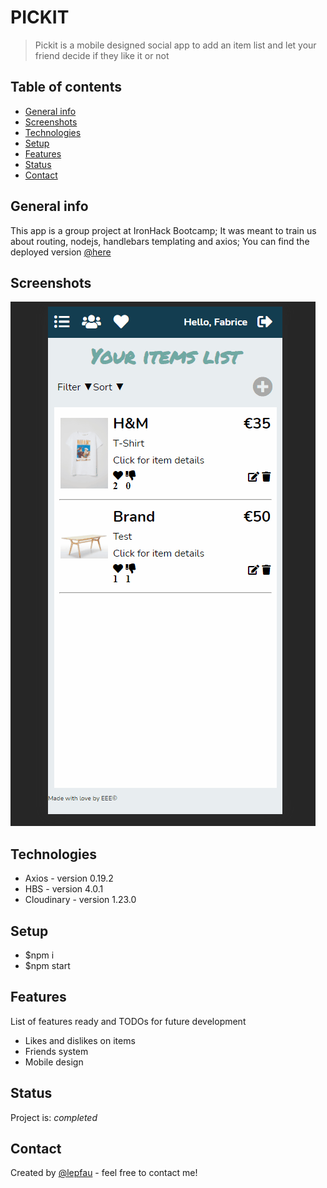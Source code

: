 # PICKIT

> Pickit is a mobile designed social app to add an item list and let your friend decide if they like it or not

## Table of contents

- [General info](#general-info)
- [Screenshots](#screenshots)
- [Technologies](#technologies)
- [Setup](#setup)
- [Features](#features)
- [Status](#status)
- [Contact](#contact)

## General info

This app is a group project at IronHack Bootcamp;
It was meant to train us about routing, nodejs, handlebars templating and axios;
You can find the deployed version [@here](https://iron-hack-project-2.herokuapp.com/)

## Screenshots

![App screenshot](./public/pickit.gif)

## Technologies

- Axios - version 0.19.2
- HBS - version 4.0.1
- Cloudinary - version 1.23.0

## Setup

- $npm i
- $npm start

## Features

List of features ready and TODOs for future development

- Likes and dislikes on items
- Friends system
- Mobile design

## Status

Project is: _completed_

## Contact

Created by [@lepfau](https://www.github.com/lepfau) - feel free to contact me!
